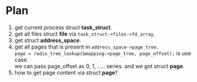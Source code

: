 # Plan #
1. get current process struct **task_struct**.
2. get all files struct **file** via `task_struct->files->fd_array`.
3. get struct **address_space**.
4. get all pages that is present in `address_space->page_tree`.  
   `page = radix_tree_lookup(&mapping->page_tree, page_offset);` is use case.  
   we can pass page_offset as 0, 1, ..... series.
   and we got struct **page**.
5. how to get page content via struct **page**?
